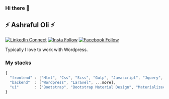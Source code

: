 ### Hi there 👋

## ⚡ Ashraful Oli ⚡

[![LinkedIn Connect](https://img.shields.io/badge/%20-Connect-black?color=14171A&labelColor=212121&logo=linkedin&logoColor=ffffff)](https://www.linkedin.com/in/ashrafuloli/)   [![Insta Follow](https://img.shields.io/badge/%20-Follow-black?color=14171A&labelColor=d81b60&logo=instagram&logoColor=ffffff)](https://www.instagram.com/ashraful.oli)   [![Facebook Follow](https://img.shields.io/badge/%20-Connect-black?color=14171A&labelColor=1976d2&logo=facebook&logoColor=ffffff)](https://www.facebook.com/rejbioli)

Typically I love to work with Wordpress.


### My stacks

```js
{
  "frontend" : ["Html", "Css", "Scss", "Gulp", "Javascript", "Jquery", "React", ...more],
  "backend"  : ["Wordpress", "Laravel", ...more],
  "ui"       : ["Bootstrap", "Bootstrap Material Design", "Materializecss", ...more]
}
```
